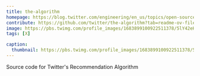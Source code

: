 ```yaml
---
title: the-algorithm
homepage: https://blog.twitter.com/engineering/en_us/topics/open-source/2023/twitter-recommendation-algorithm
contribute: https://github.com/twitter/the-algorithm?tab=readme-ov-file#contributing
image: https://pbs.twimg.com/profile_images/1683899100922511378/5lY42eHs_200x200.jpg
tags: [X]

caption:
  thumbnail: https://pbs.twimg.com/profile_images/1683899100922511378/5lY42eHs_200x200.jpg
---
```


Source code for Twitter's Recommendation Algorithm